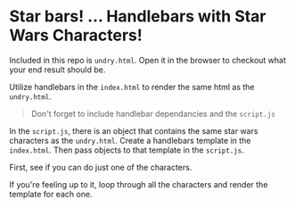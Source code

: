 # Star bars! ... Handlebars with Star Wars Characters!

Included in this repo is `undry.html`. Open it in the browser to checkout what your end result should be.

Utilize handlebars in the `index.html` to render the same html as the `undry.html`.

> Don't forget to include handlebar dependancies and the `script.js`

In the `script.js`, there is an object that contains the same star wars characters as the `undry.html`. Create a handlebars template in the `index.html`. Then pass objects to that template in the `script.js`.

First, see if you can do just one of the characters.

If you're feeling up to it, loop through all the characters and render the template for each one.
